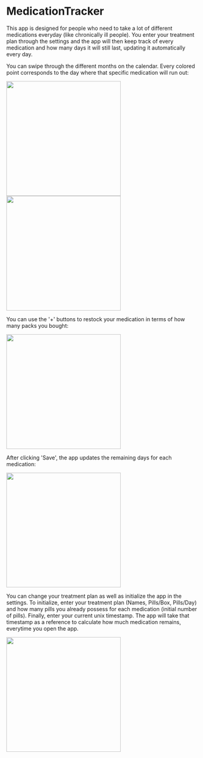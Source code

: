 # MedicationTracker


This app is designed for people who need to take a lot of
different medications everyday (like chronically ill people). You enter your
treatment plan through the settings and the app will then keep track of every medication and
how many days it will still last, updating it automatically every day. 



You can swipe through the different months on the calendar.
Every colored point corresponds to the day where that specific medication will
run out:

<img src="https://imgur.com/LMArYgu.png" width="300" />
<img src="https://imgur.com/0iXvw0H.png" width="300" />


You can use the '+' buttons to restock your medication in terms of how many packs you bought:

<img src="https://imgur.com/0TrAqvf.png" width="300" />


After clicking 'Save', the app updates the remaining days for each medication:

<img src="https://imgur.com/JsGjG0n.png" width="300" />


You can change your treatment plan as well as initialize the app in the settings.
To initialize, enter your treatment plan (Names, Pills/Box, Pills/Day) and how many pills you already possess
for each medication (initial number of pills). Finally, enter your current unix timestamp. The app will take that timestamp
as a reference to calculate how much medication remains, everytime you open the app.

<img src="https://imgur.com/wm3T3dk.png" width="300" />
